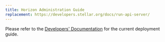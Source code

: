 ```yaml
---
title: Horizon Administration Guide
replacement: https://developers.stellar.org/docs/run-api-server/
---
```


Please refer to the [Developers' Documentation](https://developers.stellar.org/docs/run-api-server/) for the current deployment guide.
